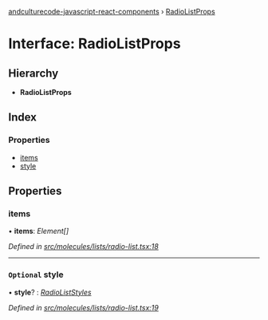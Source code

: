 [andculturecode-javascript-react-components](../README.md) › [RadioListProps](radiolistprops.md)

# Interface: RadioListProps

## Hierarchy

* **RadioListProps**

## Index

### Properties

* [items](radiolistprops.md#items)
* [style](radiolistprops.md#optional-style)

## Properties

###  items

• **items**: *Element[]*

*Defined in [src/molecules/lists/radio-list.tsx:18](https://github.com/AndcultureCode/AndcultureCode.JavaScript.React.Components/blob/29c8649/src/molecules/lists/radio-list.tsx#L18)*

___

### `Optional` style

• **style**? : *[RadioListStyles](../enums/radioliststyles.md)*

*Defined in [src/molecules/lists/radio-list.tsx:19](https://github.com/AndcultureCode/AndcultureCode.JavaScript.React.Components/blob/29c8649/src/molecules/lists/radio-list.tsx#L19)*
